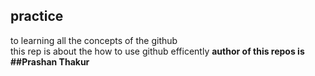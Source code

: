 ## practice
to learning all the concepts of the github
<br>
this rep is about the how to use github efficently
<b>
author of this repos is <br>
##Prashan Thakur
